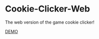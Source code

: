 # Cookie-Clicker-Web
The web version of the game cookie clicker!

[DEMO](https://gioelepannetto.altervista.org/cookieclickerweb/)
